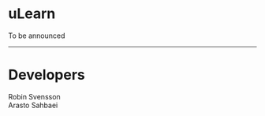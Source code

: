 # uLearn
To be announced

____________________
# Developers                 
Robin Svensson      
Arasto Sahbaei 
